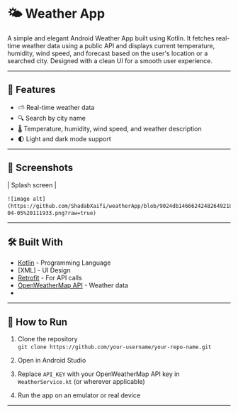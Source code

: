 # 🌤️ Weather App

A simple and elegant Android Weather App built using Kotlin. It fetches real-time weather data using a public API and displays current temperature, humidity, wind speed, and forecast based on the user's location or a searched city. Designed with a clean UI for a smooth user experience.

---

## 🚀 Features

- ⛅ Real-time weather data
- 🔍 Search by city name
- 🌡️ Temperature, humidity, wind speed, and weather description
- 🌓 Light and dark mode support

---

## 📸 Screenshots

  | Splash screen |

    ![image alt](https://github.com/ShadabXaifi/weatherApp/blob/9024db146662424826492186f3a89619cceba8c7/Screenshot%202025-04-05%20111933.png?raw=true)

---

## 🛠️ Built With

- [Kotlin](https://kotlinlang.org/) - Programming Language
- [XML] - UI Design
- [Retrofit](https://square.github.io/retrofit/) - For API calls
- [OpenWeatherMap API](https://openweathermap.org/api) - Weather data
- 
---

## 🔧 How to Run

1. Clone the repository  
   `git clone https://github.com/your-username/your-repo-name.git`

2. Open in Android Studio

3. Replace `API_KEY` with your OpenWeatherMap API key in `WeatherService.kt` (or wherever applicable)

4. Run the app on an emulator or real device

---


